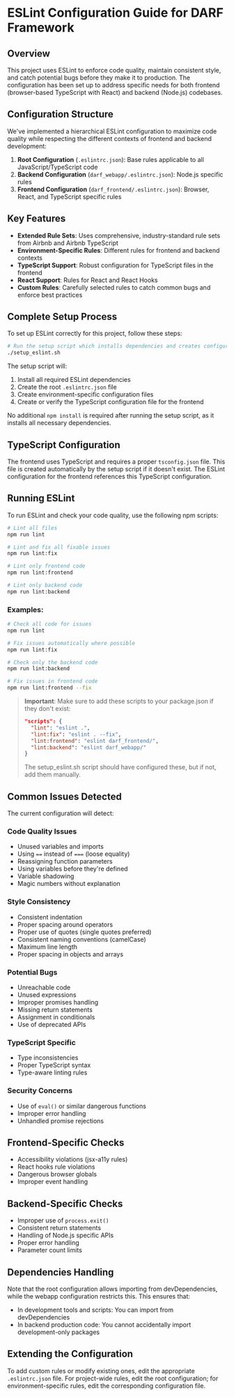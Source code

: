 # ESLint Configuration Guide for DARF Framework

## Overview

This project uses ESLint to enforce code quality, maintain consistent style, and catch potential bugs before they make it to production. The configuration has been set up to address specific needs for both frontend (browser-based TypeScript with React) and backend (Node.js) codebases.

## Configuration Structure

We've implemented a hierarchical ESLint configuration to maximize code quality while respecting the different contexts of frontend and backend development:

1. **Root Configuration** (`.eslintrc.json`): Base rules applicable to all JavaScript/TypeScript code
2. **Backend Configuration** (`darf_webapp/.eslintrc.json`): Node.js specific rules
3. **Frontend Configuration** (`darf_frontend/.eslintrc.json`): Browser, React, and TypeScript specific rules

## Key Features

- **Extended Rule Sets**: Uses comprehensive, industry-standard rule sets from Airbnb and Airbnb TypeScript
- **Environment-Specific Rules**: Different rules for frontend and backend contexts
- **TypeScript Support**: Robust configuration for TypeScript files in the frontend
- **React Support**: Rules for React and React Hooks
- **Custom Rules**: Carefully selected rules to catch common bugs and enforce best practices

## Complete Setup Process

To set up ESLint correctly for this project, follow these steps:

```bash
# Run the setup script which installs dependencies and creates configuration files
./setup_eslint.sh
```

The setup script will:
1. Install all required ESLint dependencies
2. Create the root `.eslintrc.json` file
3. Create environment-specific configuration files
4. Create or verify the TypeScript configuration file for the frontend

No additional `npm install` is required after running the setup script, as it installs all necessary dependencies.

## TypeScript Configuration

The frontend uses TypeScript and requires a proper `tsconfig.json` file. This file is created automatically by the setup script if it doesn't exist. The ESLint configuration for the frontend references this TypeScript configuration.

## Running ESLint

To run ESLint and check your code quality, use the following npm scripts:

```bash
# Lint all files
npm run lint

# Lint and fix all fixable issues
npm run lint:fix

# Lint only frontend code
npm run lint:frontend

# Lint only backend code
npm run lint:backend
```

### Examples:

```bash
# Check all code for issues
npm run lint

# Fix issues automatically where possible
npm run lint:fix

# Check only the backend code
npm run lint:backend

# Fix issues in frontend code
npm run lint:frontend --fix
```

> **Important**: Make sure to add these scripts to your package.json if they don't exist:
>
> ```json
> "scripts": {
>   "lint": "eslint .",
>   "lint:fix": "eslint . --fix",
>   "lint:frontend": "eslint darf_frontend/",
>   "lint:backend": "eslint darf_webapp/"
> }
> ```
>
> The setup_eslint.sh script should have configured these, but if not, add them manually.

## Common Issues Detected

The current configuration will detect:

### Code Quality Issues
- Unused variables and imports
- Using `==` instead of `===` (loose equality)
- Reassigning function parameters
- Using variables before they're defined
- Variable shadowing
- Magic numbers without explanation

### Style Consistency
- Consistent indentation
- Proper spacing around operators
- Proper use of quotes (single quotes preferred)
- Consistent naming conventions (camelCase)
- Maximum line length
- Proper spacing in objects and arrays

### Potential Bugs
- Unreachable code
- Unused expressions
- Improper promises handling
- Missing return statements
- Assignment in conditionals
- Use of deprecated APIs

### TypeScript Specific
- Type inconsistencies
- Proper TypeScript syntax
- Type-aware linting rules

### Security Concerns
- Use of `eval()` or similar dangerous functions
- Improper error handling
- Unhandled promise rejections

## Frontend-Specific Checks
- Accessibility violations (jsx-a11y rules)
- React hooks rule violations
- Dangerous browser globals
- Improper event handling

## Backend-Specific Checks
- Improper use of `process.exit()`
- Consistent return statements
- Handling of Node.js specific APIs
- Proper error handling
- Parameter count limits

## Dependencies Handling

Note that the root configuration allows importing from devDependencies, while the webapp configuration restricts this. This ensures that:

- In development tools and scripts: You can import from devDependencies
- In backend production code: You cannot accidentally import development-only packages

## Extending the Configuration

To add custom rules or modify existing ones, edit the appropriate `.eslintrc.json` file. For project-wide rules, edit the root configuration; for environment-specific rules, edit the corresponding configuration file.
